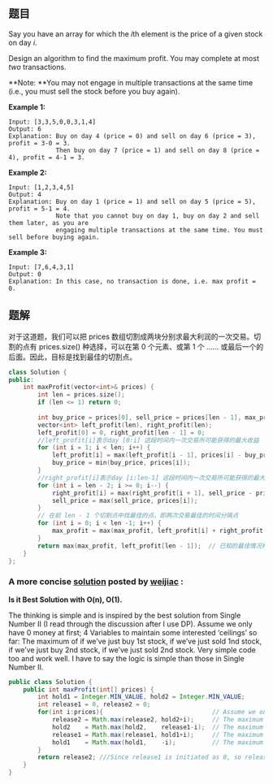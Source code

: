 ## 题目

Say you have an array for which the *i*th element is the price of a given stock on day *i*.

Design an algorithm to find the maximum profit. You may complete at most *two* transactions.

**Note: **You may not engage in multiple transactions at the same time (i.e., you must sell the stock before you buy again).

**Example 1:**

```
Input: [3,3,5,0,0,3,1,4]
Output: 6
Explanation: Buy on day 4 (price = 0) and sell on day 6 (price = 3), profit = 3-0 = 3.
             Then buy on day 7 (price = 1) and sell on day 8 (price = 4), profit = 4-1 = 3.
```

**Example 2:**

```
Input: [1,2,3,4,5]
Output: 4
Explanation: Buy on day 1 (price = 1) and sell on day 5 (price = 5), profit = 5-1 = 4.
             Note that you cannot buy on day 1, buy on day 2 and sell them later, as you are
             engaging multiple transactions at the same time. You must sell before buying again.
```

**Example 3:**

```
Input: [7,6,4,3,1]
Output: 0
Explanation: In this case, no transaction is done, i.e. max profit = 0.
```



## 题解

对于这道题，我们可以把 prices 数组切割成两块分别求最大利润的一次交易。切割的点有 prices.size() 种选择，可以在第 0 个元素、或第 1 个 …… 或最后一个的后面。因此，目标是找到最佳的切割点。

```cpp
class Solution {
public:
    int maxProfit(vector<int>& prices) {
	    int len = prices.size();
        if (len <= 1) return 0;
      
        int buy_price = prices[0], sell_price = prices[len - 1], max_profit = 0;
        vector<int> left_profit(len), right_profit(len);
        left_profit[0] = 0, right_profit[len - 1] = 0;
        //left_profit[i]表示day [0:i] 这段时间内一次交易所可能获得的最大收益
        for (int i = 1; i < len; i++) {
            left_profit[i] = max(left_profit[i - 1], prices[i] - buy_price);
            buy_price = min(buy_price, prices[i]);
        }
        //right_profit[i]表示day [i:len-1] 这段时间内一次交易所可能获得的最大收益
        for (int i = len - 2; i >= 0; i--) {
            right_profit[i] = max(right_profit[i + 1], sell_price - prices[i]);
            sell_price = max(sell_price, prices[i]);
        }
        // 在前 len - 1 个切割点中找最佳的点，即两次交易最佳的时间分隔点
        for (int i = 0; i < len -1; i++) { 
            max_profit = max(max_profit, left_profit[i] + right_profit[i+1]);
        }
        return max(max_profit, left_profit[len - 1]);  // 已知的最佳情况和最后一个切割点的情况做比较
    }
};
```



### A more concise [solution](https://leetcode.com/problems/best-time-to-buy-and-sell-stock-iii/discuss/39611/Is-it-Best-Solution-with-O(n)-O(1).) posted by [weijiac](https://leetcode.com/weijiac) :

**Is it Best Solution with O(n), O(1).**

The thinking is simple and is inspired by the best solution from Single Number II (I read through the discussion after I use DP).
Assume we only have 0 money at first;
4 Variables to maintain some interested ‘ceilings’ so far:
The maximum of if we’ve just buy 1st stock, if we’ve just sold 1nd stock, if we’ve just buy 2nd stock, if we’ve just sold 2nd stock.
Very simple code too and work well. I have to say the logic is simple than those in Single Number II.

```java
public class Solution {
    public int maxProfit(int[] prices) {
        int hold1 = Integer.MIN_VALUE, hold2 = Integer.MIN_VALUE;
        int release1 = 0, release2 = 0;
        for(int i:prices){                              // Assume we only have 0 money at first
            release2 = Math.max(release2, hold2+i);     // The maximum if we've just sold 2nd stock so far.
            hold2    = Math.max(hold2,    release1-i);  // The maximum if we've just buy  2nd stock so far.
            release1 = Math.max(release1, hold1+i);     // The maximum if we've just sold 1nd stock so far.
            hold1    = Math.max(hold1,    -i);          // The maximum if we've just buy  1st stock so far. 
        }
        return release2; ///Since release1 is initiated as 0, so release2 will always higher than release1.
    }
}
```

